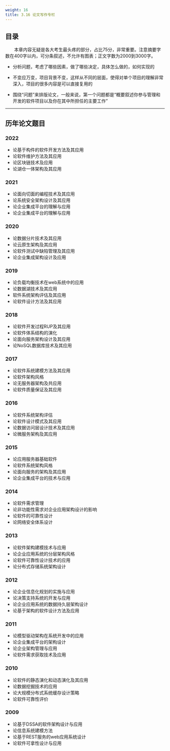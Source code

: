 ```yaml
---
weight: 16
title: 3.16 论文写作专栏
---
```

## 目录

&emsp;&emsp;本章内容无疑是各大考生最头疼的部分，占比75分，非常重要。注意摘要字数在400字以内，可分条叙述，不允许有图表；正文字数为2000到3000字。

- 分析问题，考虑了哪些因素，做了哪些决定，具体怎么做的，如何实现的

- 不变应万变，项目背景不变，这样从不同的层面，使得对单个项目的理解非常深入，项目的很多内容是可以直接复用的

- 围绕“问题”来排版论文，一般来说，第一个问题都是“概要叙述你参与管理和开发的软件项目以及你在其中所担任的主要工作”

---

## 历年论文题目

### 2022

- 论基于构件的软件开发方法及其应用
- 论软件维护方法及其应用
- 论区块链技术及应用
- 论湖仓一体架构及其应用

### 2021

- 论面向切面的编程技术及其应用
- 论系统安全架构设计及其应用
- 论企业集成平台的理解与应用
- 论企业集成平台的理解与应用

### 2020

- 论数据分片技术及其应用
- 论云原生架构及其应用
- 论软件测试中缺陷管理及其应用
- 论企业集成架构设计及应用

### 2019

- 论负载均衡技术在web系统中的应用
- 论数据湖技术及其应用
- 软件系统架构评估及其应用
- 论软件设计方法及其应用

### 2018

- 论软件开发过程RUP及其应用
- 论软件体系结构的演化
- 论面向服务架构设计及其应用
- 论NoSQL数据库技术及其应用

### 2017

- 论软件系统建模方法及其应用
- 论软件架构风格
- 论无服务器架构及共应用
- 论软件质量保证及其应用

### 2016

- 论软件系统架构评估
- 论软件设计模式及其应用
- 论数据访问层设计技术及其应用
- 论微服务架构及其应用

### 2015

- 论应用服务器基础软件
- 论软件系统架构风格
- 论面向服务的架构及其应用
- 论企业集成平台的技术与应用

### 2014

- 论软件需求管理
- 论非功能性需求对企业应用架构设计的影响
- 论软件的可靠性设计
- 论网络安全体系设计

### 2013

- 论软件架构建模技术与应用
- 论企业应用系统的分层架构风格
- 论软件可靠性设计技术的应用
- 论分布式存储系统架构设计

### 2012

- 论企业信息化规划的实施与应用
- 论决策支持系统的开发与应用
- 论企业应用系统的数据持久层架构设计
- 论基于架构的软件设计方法及应用

### 2011

- 论模型驱动架构在系统开发中的应用
- 论企业集成平台的架构设计
- 论企业架构管理与应用
- 论软件需求获取技术及应用

### 2010

- 论软件的静态演化和动态演化及其应用
- 论数据挖掘技术的应用
- 论大规模分布式系统缓存设计策略
- 论软件可靠性评价

### 2009

- 论基于DSSA的软件架构设计与应用
- 论信息系统建模方法
- 论基于REST服务的web应用系统设计
- 论软件可拿性设计与应用
